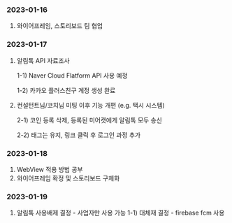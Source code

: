 ### 2023-01-16
   1. 와이어프레임, 스토리보드 팀 협업
### 2023-01-17
1. 알림톡 API 자료조사

    1-1) Naver Cloud Flatform API 사용 예정
      
   1-2) 카카오 플러스친구 계정 생성 완료
2. 컨설턴트님/코치님 미팅 이후 기능 개편 (e.g. 택시 시스템)
   
   2-1) 코인 등록 삭제, 등록된 미어캣에게 알림톡 모두 송신
   
   2-2) 태그는 유지, 링크 클릭 후 로그인 과정 추가 
### 2023-01-18
   1. WebView 적용 방법 공부
   2. 와이어프레임 확정 및 스토리보드 구체화
### 2023-01-19
   1. 알림톡 사용배제 결정 - 사업자만 사용 가능
      1-1) 대체재 결정 - firebase fcm 사용